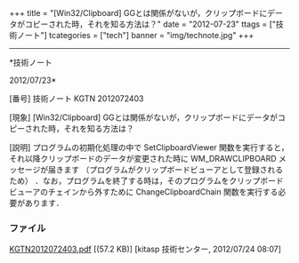 ﻿+++
title = "[Win32/Clipboard] GGとは関係がないが，クリップボードにデータがコピーされた時，それを知る方法は？"
date = "2012-07-23"
ttags = ["技術ノート"]
tcategories = ["tech"]
banner = "img/technote.jpg"
+++

-----------------------------------------------------------------------------------------------------------------------------

*技術ノート

2012/07/23*


[番号]
技術ノート KGTN 2012072403

[現象]
[Win32/Clipboard]
GGとは関係がないが，クリップボードにデータがコピーされた時，それを知る方法は？

[説明]
プログラムの初期化処理の中で SetClipboardViewer
関数を実行すると，それ以降クリップボードのデータが変更された時に
WM_DRAWCLIPBOARD メッセージが届きます
（プログラムがクリップボードビューアとして登録されるため）
．なお，プログラムを終了する時は，そのプログラムをクリップボードビューアのチェインから外すために
ChangeClipboardChain 関数を実行する必要があります．


### ファイル

 
 


[KGTN2012072403.pdf](http://techreport.kitasp.net/attachments/download/955/KGTN2012072403.pdf)
 [(57.2 KB)] [kitasp 技術センター, 2012/07/24
08:07]


 


 

